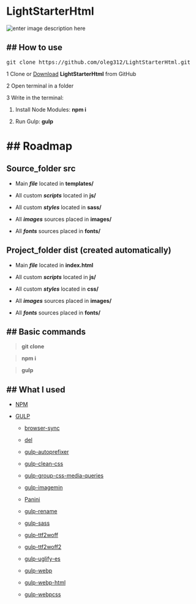 # LightStarterHtml

![enter image description here](https://i.imgur.com/jUBbBD9.png)

## ## How to use
<pre>git clone https://github.com/oleg312/LightStarterHtml.git</pre>
1 Clone or <a  href="https://github.com/oleg312/LightStarterHtml/archive/main.zip">Download</a>  **LightStarterHtml** from GitHub

2 Open terminal in a folder

3 Write in the terminal:

   1) Install Node Modules: **npm i**<br>

   2) Run Gulp: **gulp**

# ## Roadmap

## Source_folder **src**

- Main **_file_** located in **templates/**

- All custom **_scripts_** located in **js/**

- All custom **_styles_** located in **sass/**

- All **_images_** sources placed in **images/**

- All **_fonts_** sources placed in **fonts/**

## Project_folder **dist** (created automatically)

- Main **_file_** located in **index.html**

- All custom **_scripts_** located in **js/**

- All custom **_styles_** located in **css/**

- All **_images_** sources placed in **images/**

- All **_fonts_** sources placed in **fonts/**

## ## Basic commands

> **git clone**

> **npm i**

> **gulp**

## ## What I used

-  <a  href="https://www.npmjs.com/">NPM</a>

-  <a  href="https://gulpjs.com/">GULP</a>

	-  <a  href="https://www.npmjs.com/package/browser-sync">browser-sync</a>

	-  <a  href="https://www.npmjs.com/package/del">del</a>

	-  <a  href="https://www.npmjs.com/package/gulp-autoprefixer">gulp-autoprefixer</a>

	-  <a  href="https://www.npmjs.com/package/gulp-clean-css">gulp-clean-css</a>

	-  <a  href="https://www.npmjs.com/package/gulp-group-css-media-queries">gulp-group-css-media-queries</a>

	-  <a  href="https://www.npmjs.com/package/gulp-imagemin">gulp-imagemin</a>

	-  <a  href="https://www.npmjs.com/package/panini">Panini</a>

	-  <a  href="https://www.npmjs.com/package/gulp-rename">gulp-rename</a>

	-  <a  href="https://www.npmjs.com/package/gulp-sass">gulp-sass</a>

	-  <a  href="https://www.npmjs.com/package/gulp-ttf2woff">gulp-ttf2woff</a>

	-  <a  href="https://www.npmjs.com/package/gulp-ttf2woff2">gulp-ttf2woff2</a>

	-  <a  href="https://www.npmjs.com/package/gulp-uglify-es">gulp-uglify-es</a>

	-  <a  href="https://www.npmjs.com/package/gulp-webp">gulp-webp</a>

	-  <a  href="https://www.npmjs.com/package/gulp-webp-html">gulp-webp-html</a>

	-  <a  href="https://www.npmjs.com/package/gulp-webpcss">gulp-webpcss</a>
